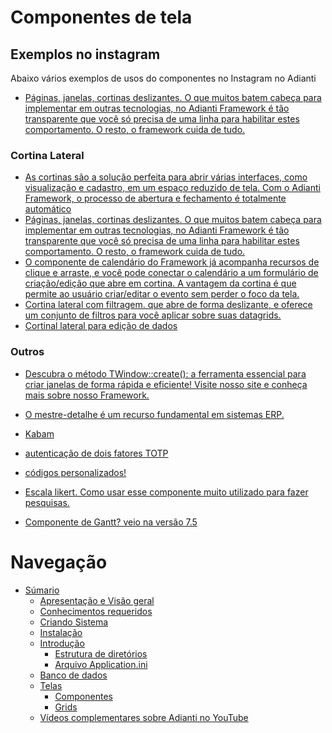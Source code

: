 # Componentes de tela


## Exemplos no instagram
Abaixo vários exemplos de usos do componentes no Instagram no Adianti

* [Páginas, janelas, cortinas deslizantes. O que muitos batem cabeça para implementar em outras tecnologias, no Adianti Framework é tão transparente que você só precisa de uma linha para habilitar estes comportamento. O resto, o framework cuida de tudo.](https://www.instagram.com/reel/C8p5gzdJuh6/)


### Cortina Lateral

* [As cortinas são a solução perfeita para abrir várias interfaces, como visualização e cadastro, em um espaço reduzido de tela. Com o Adianti Framework, o processo de abertura e fechamento é totalmente automático](https://www.instagram.com/reel/CtPtBntNPrP/)
* [Páginas, janelas, cortinas deslizantes. O que muitos batem cabeça para implementar em outras tecnologias, no Adianti Framework é tão transparente que você só precisa de uma linha para habilitar estes comportamento. O resto, o framework cuida de tudo.](https://www.instagram.com/reel/C8p5gzdJuh6/)
* [O componente de calendário do Framework já acompanha recursos de clique e arraste, e você pode conectar o calendário a um formulário de criação/edição que abre em cortina. A vantagem da cortina é que permite ao usuário criar/editar o evento sem perder o foco da tela.](https://www.instagram.com/reel/Cq_nX18od1m/)
* [Cortina lateral com filtragem. que abre de forma deslizante, e oferece um conjunto de filtros para você aplicar sobre suas datagrids.](https://www.instagram.com/reel/CqG3A3MvUCM/)
* [Cortinal lateral para edição de dados](https://www.instagram.com/p/CosvL_RNkEi/)


### Outros 

* [Descubra o método TWindow::create(): a ferramenta essencial para criar janelas de forma rápida e eficiente! Visite nosso site e conheça mais sobre nosso Framework.](https://www.instagram.com/reel/C8p5gzdJuh6/)
* [O mestre-detalhe é um recurso fundamental em sistemas ERP.](https://www.instagram.com/reel/Crjjn5tPF0S/)
* [Kabam](https://www.instagram.com/reel/Csrp5sFN46t/)
* [autenticação de dois fatores TOTP](https://www.instagram.com/reel/C5UO8aeBQKx/)
* [códigos personalizados!](https://www.instagram.com/reel/C6M4biira5X/)
* [Escala likert. Como usar esse componente muito utilizado para fazer pesquisas.](https://www.instagram.com/reel/C58Mupds42Y/)

* [Componente de Gantt? veio na versão 7.5](https://www.instagram.com/reel/CnVMKfKrLLt/)


# Navegação
* [Súmario](../README.md)
    * [Apresentação e Visão geral](apresentacao.md)
    * [Conhecimentos requeridos](conhecimento_requerido.md)
    * [Criando Sistema](criando_sistema.md)
    * [Instalação](instalacao.md)
    * [Introdução](introducao.md)
        * [Estrutura de diretórios](estrutra_dir.md)
        * [Arquivo Application.ini](arquivo_config_app.md)
    * [Banco de dados](banco_model.md)
    * [Telas](telas.md)
        * [Componentes](componentes.md)
        * [Grids](data_grid.md)
    * [Vídeos complementares sobre Adianti no YouTube](videos_youtube.md)